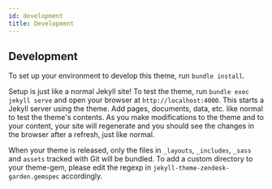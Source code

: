 ```yaml
---
id: development
title: Development
---
```


## Development

To set up your environment to develop this theme, run `bundle install`.

Setup is just like a normal Jekyll site! To test the theme, run
`bundle exec jekyll serve` and open your browser at `http://localhost:4000`. This starts a Jekyll
server using the theme. Add pages, documents, data, etc. like normal to test the theme's contents.
As you make modifications to the theme and to your content, your site will regenerate and you
should see the changes in the browser after a refresh, just like normal.

When your theme is released, only the files in `_layouts`, `_includes`, `_sass` and `assets` tracked
with Git will be bundled. To add a custom directory to your theme-gem, please edit the regexp in
`jekyll-theme-zendesk-garden.gemspec` accordingly.
